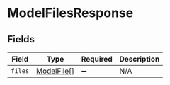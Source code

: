 # ModelFilesResponse


## Fields

| Field                                           | Type                                            | Required                                        | Description                                     |
| ----------------------------------------------- | ----------------------------------------------- | ----------------------------------------------- | ----------------------------------------------- |
| `files`                                         | [ModelFile](../../models/shared/modelfile.md)[] | :heavy_minus_sign:                              | N/A                                             |